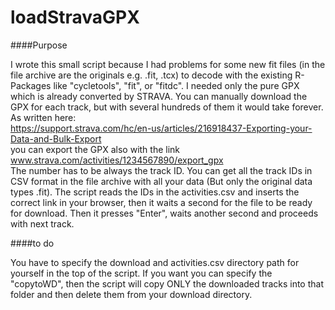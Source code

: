 # loadStravaGPX
 
####Purpose

I wrote this small script because I had problems for some new fit files (in the file archive are the originals e.g. .fit, .tcx) to decode with the existing R-Packages like "cycletools", "fit", or "fitdc". I needed only the pure GPX which is already converted by STRAVA. You can manually download the GPX for each track, but with several hundreds of them it would take forever. <br>
As written here: <br>
https://support.strava.com/hc/en-us/articles/216918437-Exporting-your-Data-and-Bulk-Export <br>
you can export the GPX also with the link www.strava.com/activities/1234567890/export_gpx <br>
The number has to be always the track ID. You can get all the track IDs in CSV format in the file archive with all your data (But only the original data types .fit).
The script reads the IDs in the activities.csv and inserts the correct link in your browser, then it waits a second for the file to be ready for download. Then it presses "Enter", waits another second and proceeds with next track.

####to do

You have to specify the download and activities.csv directory path for yourself in the top of the script. If you want you can specify the "copytoWD", then the script will copy ONLY the downloaded tracks into that folder and then delete them from your download directory.